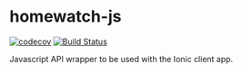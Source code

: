 # homewatch-js

[![codecov](https://codecov.io/gh/um-homewatch/js-wrapper/branch/master/graph/badge.svg)](https://codecov.io/gh/um-homewatch/js-wrapper)
[![Build Status](https://travis-ci.org/um-homewatch/js-wrapper.svg?branch=master)](https://travis-ci.org/um-homewatch/js-wrapper)

Javascript API wrapper to be used with the Ionic client app.
